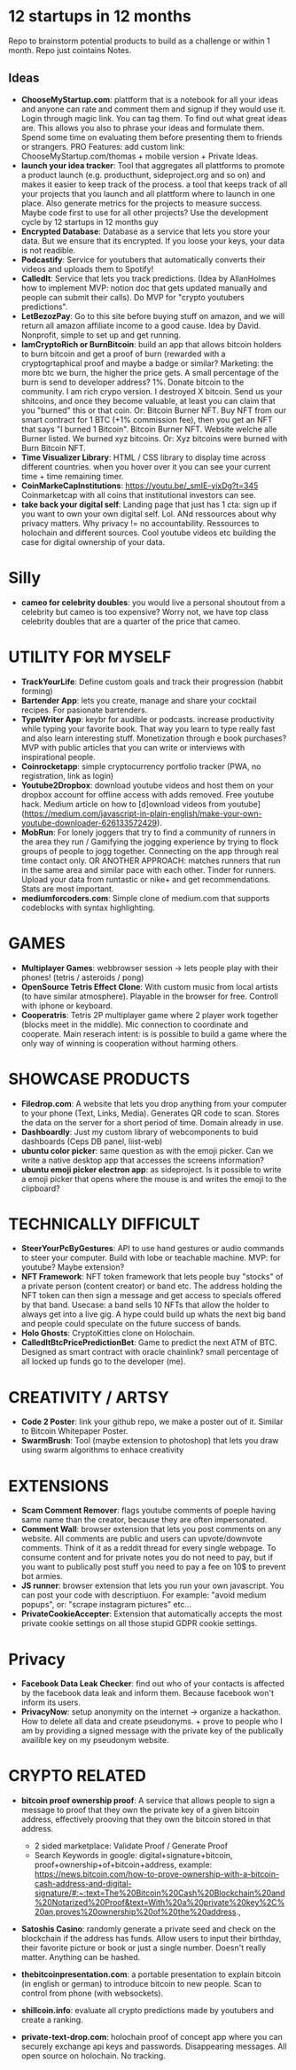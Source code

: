 # 12 startups in 12 months
Repo to brainstorm potential products to build as a challenge or within 1 month. Repo just cointains Notes.

## Ideas
- **ChooseMyStartup.com**: plattform that is a notebook for all your ideas and anyone can rate and comment them and signup if they would use it. Login through magic link. You can tag them. To find out what great ideas are. This allows you also to phrase your ideas and formulate them. Spend some time on evaluating them before presenting them to friends or strangers. PRO Features: add custom link: ChooseMyStartup.com/thomas + mobile version + Private Ideas.
- **launch your idea tracker**: Tool that aggregates all plattforms to promote a product launch (e.g. producthunt, sideproject.org and so on) and makes it easier to keep track of the process. a tool that keeps track of all your projects that you launch and all plattform where to launch in one place. Also generate metrics for the projects to measure success. Maybe code first to use for all other projects? Use the development cycle by 12 startups in 12 months guy
- **Encrypted Database**: Database as a service that lets you store your data. But we ensure that its encrypted. If you loose your keys, your data is not readible.
- **Podcastify**: Service for youtubers that automatically converts their videos and uploads them to Spotify!
- **CalledIt**: Service that lets you track predictions. (Idea by AllanHolmes how to implement MVP: notion doc that gets updated manually and people can submit their calls). Do MVP for "crypto youtubers predictions".
- **LetBezozPay**: Go to this site before buying stuff on amazon, and we will return all amazon affiliate income to a good cause. Idea by David. Nonprofit, simple to set up and get running.
- **IamCryptoRich or BurnBitcoin**: build an app that allows bitcoin holders to burn bitcoin and get a proof of burn (rewarded with a cryptogrtaphical proof and maybe a badge or similar? Marketing: the more btc we burn, the higher the price gets. A small percentage of the burn is send to developer address? 1%. Donate bitcoin to the community. I am rich crypo version. I destroyed X bitcoin. Send us your shitcoins, and once they become valuable, at least you can claim that you "burned" this or that coin. Or: Bitcoin Burner NFT. Buy NFT from our smart contract for 1 BTC (+1% commission fee), then you get an NFT that says "I burned 1 Bitcoin". Bitcoin Burner NFT. Website welche alle Burner listed. We burned xyz bitcoins. Or: Xyz bitcoins were burned with Burn Bitcoin NFT.
- **Time Visualizer Library**: HTML / CSS library to display time across different countries. when you hover over it you can see your current time + time remaining timer.
- **CoinMarkeCapInstitutions**: https://youtu.be/_smIE-yixDg?t=345 Coinmarketcap with all coins that institutional investors can see.
- **take back your digital self**: Landing page that just has 1 cta: sign up if you want to own your own digital self. Lol. ANd ressources about why privacy matters. Why privacy != no accountability. Ressources to holochain and different sources. Cool youtube videos etc building the case for digital ownership of your data.

# Silly
- **cameo for celebrity doubles**: you would live a personal shoutout from a celebrity but cameo is too expensive? Worry not, we have top class celebrity doubles that are a quarter of the price that cameo.

# UTILITY FOR MYSELF
- **TrackYourLife**: Define custom goals and track their progression (habbit forming)
- **Bartender App**: lets you create, manage and share your cocktail recipes. For pasionate bartenders.
- **TypeWriter App**: keybr for audible or podcasts. increase productivity while typing your favorite book. That way you learn to type really fast and also learn interesting stuff. Monetization through e book purchases? MVP with public articles that you can write or interviews with inspirational people.
- **Coinrocketapp**: simple cryptocurrency portfolio tracker (PWA, no registration, link as login)
- **Youtube2Dropbox**: download youtube videos and host them on your dropbox account for offline access with adds removed. Free youtube hack. Medium article on how to [d]ownload videos from youtube](https://medium.com/javascript-in-plain-english/make-your-own-youtube-downloader-626133572429).
- **MobRun**: For lonely joggers that try to find a community of runners in the area they run / Gamifying the jogging experience by trying to flock groups of people to jogg together. Connecting on the app through real time contact only. OR ANOTHER APPROACH: matches runners that run in the same area and similar pace with each other. Tinder for runners. Upload your data from runtastic or nike+ and get recommendations. Stats are most important.
- **mediumforcoders.com**: Simple clone of medium.com that supports codeblocks with syntax highlighting.

# GAMES
- **Multiplayer Games**: webbrowser session -> lets people play with their phones! (tetris / asteroids / pong)
- **OpenSource Tetris Effect Clone**: With custom music from local artists (to have similar atmosphere). Playable in the browser for free. Controll with iphone or keyboard.
- **Cooperatris**: Tetris 2P multiplayer game where 2 player work together (blocks meet in the middle). Mic connection to coordinate and cooperate. Main reserach intent: is is possible to build a game where the only way of winning is cooperation without harming others.

# SHOWCASE PRODUCTS
- **Filedrop.com**: A website that lets you drop anything from your computer to your phone (Text, Links, Media). Generates QR code to scan. Stores the data on the server for a short period of time. Domain already in use.
- **Dashboardly**: Just my custom library of webcomponents to buid dashboards (Ceps DB panel, liist-web)
- **ubuntu color picker**: same question as with the emoji picker. Can we write a native desktop app that accesses the screens information?
- **ubuntu emoji picker electron app**: as sideproject. Is it possible to write a emoji picker that opens where the mouse is and writes the emoji to the clipboard?
# TECHNICALLY DIFFICULT
- **SteerYourPcByGestures**: API to use hand gestures or audio commands to steer your computer. Build with lobe or teachable machine. MVP: for youtube? Maybe extension?
- **NFT Framework**: NFT token framework that lets people buy "stocks" of a private person (content creator) or band etc. The address holding the NFT token can then sign a message and get access to specials offered by that band. Usecase: a band sells 10 NFTs that allow the holder to always get into a live gig. A hype could build up whats the next big band and people could speculate on the future success of bands.
- **Holo Ghosts**: CryptoKitties clone on Holochain.
- **CalledItBtcPricePredictionBet**: Game to predict the next ATM of BTC. Designed as smart contract with oracle chainlink? small percentage of all locked up funds go to the developer (me).
# CREATIVITY / ARTSY
- **Code 2 Poster**: link your github repo, we make a poster out of it. Similar to Bitcoin Whitepaper Poster.
- **SwarmBrush**: Tool (maybe extension to photoshop) that lets you draw using swarm algorithms to enhace creativity
# EXTENSIONS
- **Scam Comment Remover**: flags youtube comments of poeple having same name than the creator, because they are often impersonated.
- **Comment Wall**: browser extension that lets you post comments on any website. All comments are public and users can upvote/downvote comments. Think of it as a reddit thread for every single webpage. To consume content and for private notes you do not need to pay, but if you want to publically post stuff you need to pay a fee on 10$ to prevent bot armies.
- **JS runner**: browser extension that lets you run your own javascript. You can post your code with descriptiuon. For example: "avoid medium popups", or: "scrape instagram pictures" etc...
- **PrivateCookieAccepter**: Extension that automatically accepts the most private cookie settings on all those stupid GDPR cookie settings.
# Privacy
- **Facebook Data Leak Checker**: find out who of your contacts is affected by the facebook data leak and inform them. Because facebook won't inform its users.
- **PrivacyNow**: setup anonymity on the internet -> organize a hackathon. How to delete all data and create pseudonyms. + prove to people who I am by providing a signed message with the private key of the publically availible key on my pseudonym website.
# CRYPTO RELATED
- **bitcoin proof ownership proof**: A service that allows people to sign a message to proof that they own the private key of a given bitcoin address, effectively prooving that they own the bitcoin stored in that address.
  - 2 sided marketplace: Validate Proof / Generate Proof
  - Search Keywords in google: digital+signature+bitcoin, proof+ownership+of+bitcoin+address, example: https://news.bitcoin.com/how-to-prove-ownership-with-a-bitcoin-cash-address-and-digital-signature/#:~:text=The%20Bitcoin%20Cash%20Blockchain%20and%20Notarized%20Proof&text=With%20a%20private%20key%2C%20an,proves%20ownership%20of%20the%20address.,

- **Satoshis Casino**: randomly generate a private seed and check on the blockchain if the address has funds. Allow users to input their birthday, their favorite picture or book or just a single number. Doesn't really matter. Anything can be hashed.
- **thebitcoinpresentation.com**: a portable presentation to explain bitcoin (in english or german) to introduce bitcoin to new people. Scan to control from phone (with websockets).
- **shillcoin.info**: evaluate all crypto predictions made by youtubers and create a ranking.
- **private-text-drop.com**: holochain proof of concept app where you can securely exchange api keys and passwords. Disappearing messages. All open source on holochain. No tracking.
